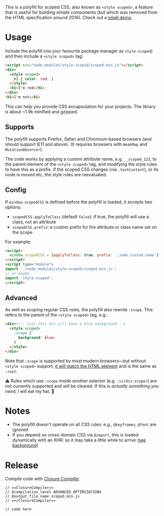 This is a polyfill for scoped CSS, also known as `<style scoped>`, a feature that is useful for building simple components (but which was removed from the HTML specification around 2016).
Check out a [small demo](https://samthor.github.io/scoped/demo/test.html).

# Usage

Include the polyfill (via your favourite package manager as `style-scoped`) and then include a `<style scoped>` tag:

```html
<script src="node_modules/style-scoped/scoped.min.js"></script>
<div>
  <style scoped>
    h1 { color: red; }
  </style>
  <h1>I'm red</h1>
</div>
<h1>I'm not</h1>
```

This can help you provide CSS encapsulation for your projects.
The library is about ~1.9k minified and gzipped.

## Supports

The polyfill supports Firefox, Safari and Chromium-based browsers (and should support IE11 and above).
(It requires browsers with `WeakMap` and `MutationObserver`).

The code works by applying a custom attribute name, e.g. `__scoped_123`, to the parent element of the `<style scoped>` tag, and modifying the style rules to have this as a prefix.
If the scoped CSS changes (via `.textContent`), or its node is moved etc, the style rules are reevaluated.

## Config

If `window.scopedCSS` is defined before the polyfill is loaded, it accepts two options:

* `scopedCSS.applyToClass` (default `false`): if true, the polyfill will use a class, not an attribute
* `scopedCSS.prefix`: a custom prefix for the attribute or class name set on the scope

For example:

```html
<script>
  window.scopedCSS = {applyToClass: true, prefix: '_some_custom_name'};
</script>
<script type="module">
import './node_modules/style-scoped/scoped.min.js';
// or maybe
import 'style-scoped';
</script>
```

## Advanced

As well as scoping regular CSS rules, the polyfill also rewrite `:scope`.
This refers to the parent of the `<style scoped>` tag, e.g.:

```html
<div><!-- just this div will have a blue background -->
  <style scoped>
    :scope {
      background: blue;
    }
  </style>
</div>
```

Note that `:scope` is supported by most modern browsers—but without `<style scoped>` support, [it will match the HTML element](https://developer.mozilla.org/en-US/docs/Web/CSS/:scope) and is the same as `:root`.

⚠️ Rules which use `:scope` inside another selector (e.g. `:is(div:scope)`) are not currently supported and will be cleared.
If this is _actually something you need_, I will eat my hat. 🎩

# Notes

* The polyfill doesn't operate on all CSS rules: e.g., `@keyframes`, `@font` are ignored
* If you depend on cross-domain CSS via `@import`, this is loaded dynamically with an XHR: so it may take a little while to arrive ([see](https://github.com/samthor/scoped/issues/2) [background](https://github.com/samthor/scoped/issues/3))

# Release

Compile code with [Closure Compiler](https://closure-compiler.appspot.com/home).

```
// ==ClosureCompiler==
// @compilation_level ADVANCED_OPTIMIZATIONS
// @output_file_name scoped.min.js
// ==/ClosureCompiler==

// code here
```
